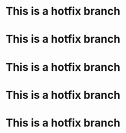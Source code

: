 # This is a hotfix branch
# This is a hotfix branch
# This is a hotfix branch
# This is a hotfix branch
# This is a hotfix branch